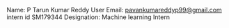 Name: P Tarun Kumar Reddy
User Email: pavankumareddyp99@gmail.com
intern id SM179344
Designation: Machine learning Intern
